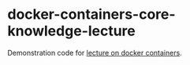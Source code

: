 # docker-containers-core-knowledge-lecture
Demonstration code for [lecture on docker containers](https://enechange-meetup.connpass.com/event/271139/).
